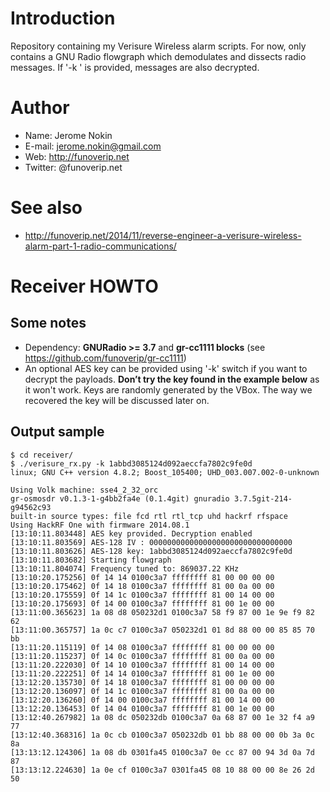Introduction
============

Repository containing my Verisure Wireless alarm scripts. 
For now, only contains a GNU Radio flowgraph which demodulates and dissects radio messages. If '-k <key>' is provided, messages are also decrypted.

Author
======
- Name: Jerome Nokin
- E-mail: jerome.nokin@gmail.com
- Web: http://funoverip.net
- Twitter: @funoverip.net

See also
=============
- http://funoverip.net/2014/11/reverse-engineer-a-verisure-wireless-alarm-part-1-radio-communications/


Receiver HOWTO
==============

Some notes
----------
- Dependency: **GNURadio >= 3.7** and **gr-cc1111 blocks** (see https://github.com/funoverip/gr-cc1111)
- An optional AES key can be provided using '-k' switch  if you want to decrypt the payloads. **Don’t try the key found in the example below** as it won't work. Keys are randomly generated by the VBox. The way we recovered the key will be discussed later on.

Output sample
-------------
```
$ cd receiver/
$ ./verisure_rx.py -k 1abbd3085124d092aeccfa7802c9fe0d
linux; GNU C++ version 4.8.2; Boost_105400; UHD_003.007.002-0-unknown

Using Volk machine: sse4_2_32_orc
gr-osmosdr v0.1.3-1-g4bb2fa4e (0.1.4git) gnuradio 3.7.5git-214-g94562c93
built-in source types: file fcd rtl rtl_tcp uhd hackrf rfspace 
Using HackRF One with firmware 2014.08.1 
[13:10:11.803448] AES key provided. Decryption enabled
[13:10:11.803569] AES-128 IV : 00000000000000000000000000000000
[13:10:11.803626] AES-128 key: 1abbd3085124d092aeccfa7802c9fe0d
[13:10:11.803682] Starting flowgraph
[13:10:11.804074] Frequency tuned to: 869037.22 KHz
[13:10:20.175256] 0f 14 14 0100c3a7 ffffffff 81 00 00 00 00
[13:10:20.175462] 0f 14 18 0100c3a7 ffffffff 81 00 0a 00 00
[13:10:20.175559] 0f 14 1c 0100c3a7 ffffffff 81 00 14 00 00
[13:10:20.175693] 0f 14 00 0100c3a7 ffffffff 81 00 1e 00 00
[13:11:00.365623] 1a 08 d8 050232d1 0100c3a7 58 f9 87 00 1e 9e f9 82 62
[13:11:00.365757] 1a 0c c7 0100c3a7 050232d1 01 8d 88 00 00 85 85 70 bb
[13:11:20.115119] 0f 14 08 0100c3a7 ffffffff 81 00 00 00 00
[13:11:20.115237] 0f 14 0c 0100c3a7 ffffffff 81 00 0a 00 00
[13:11:20.222030] 0f 14 10 0100c3a7 ffffffff 81 00 14 00 00
[13:11:20.222251] 0f 14 14 0100c3a7 ffffffff 81 00 1e 00 00
[13:12:20.135730] 0f 14 18 0100c3a7 ffffffff 81 00 00 00 00
[13:12:20.136097] 0f 14 1c 0100c3a7 ffffffff 81 00 0a 00 00
[13:12:20.136260] 0f 14 00 0100c3a7 ffffffff 81 00 14 00 00
[13:12:20.136453] 0f 14 04 0100c3a7 ffffffff 81 00 1e 00 00
[13:12:40.267982] 1a 08 dc 050232db 0100c3a7 0a 68 87 00 1e 32 f4 a9 77
[13:12:40.368316] 1a 0c cb 0100c3a7 050232db 01 bb 88 00 00 0b 3a 0c 8a
[13:13:12.124306] 1a 08 db 0301fa45 0100c3a7 0e cc 87 00 94 3d 0a 7d 87
[13:13:12.224630] 1a 0e cf 0100c3a7 0301fa45 08 10 88 00 00 8e 26 2d 50
```
